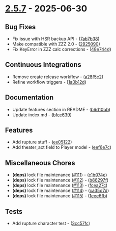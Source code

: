 # [2.5.7](https://github.com/seriaati/enka-py/compare/v2.5.6..v2.5.7) - 2025-06-30

## Bug Fixes

- Fix issue with HSR backup API - ([7ab7b38](https://github.com/seriaati/enka-py/commit/7ab7b383d863bd3a320098e54c6c26f26f102a8e))
- Make compatible with ZZZ 2.0 - ([2925090](https://github.com/seriaati/enka-py/commit/292509028ee0363845427ad9546e5b595d96726a))
- Fix KeyError in ZZZ calc corrections - ([48e744d](https://github.com/seriaati/enka-py/commit/48e744d0b716b592ad64dbf31db30875e6629424))

## Continuous Integrations

- Remove create release workflow - ([a28f5c2](https://github.com/seriaati/enka-py/commit/a28f5c21091ec5872abd3193460a040b931cc9c3))
- Refine workflow triggers - ([1a0b12d](https://github.com/seriaati/enka-py/commit/1a0b12d468cf8efed4d93466331f10713c3f0a40))

## Documentation

- Update features section in README - ([b6d10bb](https://github.com/seriaati/enka-py/commit/b6d10bbc553df27e3c504f58b68892d97ed8f6fd))
- Update index.md - ([bfcc639](https://github.com/seriaati/enka-py/commit/bfcc6391de3d46d24d68bb8f49b69c5d662534e8))

## Features

- Add rupture stuff - ([ee05122](https://github.com/seriaati/enka-py/commit/ee0512284eea02f958c7de8cd5c614a9f76365d4))
- Add theater_act field to Player model - ([eef6e7c](https://github.com/seriaati/enka-py/commit/eef6e7c0d89d55d157ea16a3249f046a7411f448))

## Miscellaneous Chores

- **(deps)** lock file maintenance ([#111](https://github.com/seriaati/enka-py/issues/111)) - ([c1b074e](https://github.com/seriaati/enka-py/commit/c1b074e4c692422a40e2d807210482f4d4c6890e))
- **(deps)** lock file maintenance ([#112](https://github.com/seriaati/enka-py/issues/112)) - ([b86297f](https://github.com/seriaati/enka-py/commit/b86297f77d9d068744668af9e322d6c97535c1d0))
- **(deps)** lock file maintenance ([#113](https://github.com/seriaati/enka-py/issues/113)) - ([fcea27c](https://github.com/seriaati/enka-py/commit/fcea27cef3b302251d739eacdd52fd8dcfbe79ac))
- **(deps)** lock file maintenance ([#114](https://github.com/seriaati/enka-py/issues/114)) - ([ca35d7d](https://github.com/seriaati/enka-py/commit/ca35d7d8e97ef4defd5da779475fcaa93d8273d1))
- **(deps)** lock file maintenance ([#115](https://github.com/seriaati/enka-py/issues/115)) - ([1eee6fb](https://github.com/seriaati/enka-py/commit/1eee6fb5939d66ca8d4c5873a46da48cd19f3b11))

## Tests

- Add rupture character test - ([3cc57fc](https://github.com/seriaati/enka-py/commit/3cc57fcf8688fd72c5a8f7e8239a421328064255))

